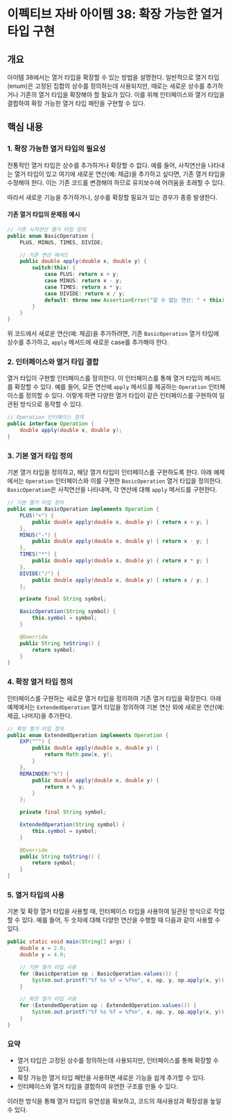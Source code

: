 
# 이펙티브 자바 아이템 38: 확장 가능한 열거 타입 구현

## 개요
아이템 38에서는 열거 타입을 확장할 수 있는 방법을 설명한다.
일반적으로 열거 타입(enum)은 고정된 집합의 상수를 정의하는데 사용되지만, 때로는 새로운 상수를 추가하거나 기존의 열거 타입을 확장해야 할 필요가 있다. 이를 위해 인터페이스와 열거 타입을 결합하여 확장 가능한 열거 타입 패턴을 구현할 수 있다.

## 핵심 내용

### 1. 확장 가능한 열거 타입의 필요성
전통적인 열거 타입은 상수를 추가하거나 확장할 수 없다. 예를 들어, 사칙연산을 나타내는 열거 타입이 있고 여기에 새로운 연산(예: 제곱)을 추가하고 싶다면, 기존 열거 타입을 수정해야 한다.
이는 기존 코드를 변경해야 하므로 유지보수에 어려움을 초래할 수 있다.

따라서 새로운 기능을 추가하거나, 상수를 확장할 필요가 있는 경우가 종종 발생한다.

#### 기존 열거 타입의 문제점 예시

```java
// 기존 사칙연산 열거 타입 정의
public enum BasicOperation {
    PLUS, MINUS, TIMES, DIVIDE;

    // 기존 연산 메서드
    public double apply(double x, double y) {
        switch(this) {
            case PLUS: return x + y;
            case MINUS: return x - y;
            case TIMES: return x * y;
            case DIVIDE: return x / y;
            default: throw new AssertionError("알 수 없는 연산: " + this);
        }
    }
}
```

위 코드에서 새로운 연산(예: 제곱)을 추가하려면, 기존 `BasicOperation` 열거 타입에 상수를 추가하고, `apply` 메서드에 새로운 case를 추가해야 한다.

### 2. 인터페이스와 열거 타입 결합
열거 타입이 구현할 인터페이스를 정의한다.
이 인터페이스를 통해 열거 타입의 메서드를 확장할 수 있다. 예를 들어, 모든 연산에 `apply` 메서드를 제공하는 `Operation` 인터페이스를 정의할 수 있다.
이렇게 하면 다양한 열거 타입이 같은 인터페이스를 구현하여 일관된 방식으로 동작할 수 있다.

```java
// Operation 인터페이스 정의
public interface Operation {
    double apply(double x, double y);
}
```

### 3. 기본 열거 타입 정의
기본 열거 타입을 정의하고, 해당 열거 타입이 인터페이스를 구현하도록 한다.
아래 예제에서는 `Operation` 인터페이스와 이를 구현한 `BasicOperation` 열거 타입을 정의한다. `BasicOperation`은 사칙연산을 나타내며, 각 연산에 대해 `apply` 메서드를 구현한다.

```java
// 기본 열거 타입 정의
public enum BasicOperation implements Operation {
    PLUS("+") {
        public double apply(double x, double y) { return x + y; }
    },
    MINUS("-") {
        public double apply(double x, double y) { return x - y; }
    },
    TIMES("*") {
        public double apply(double x, double y) { return x * y; }
    },
    DIVIDE("/") {
        public double apply(double x, double y) { return x / y; }
    };

    private final String symbol;

    BasicOperation(String symbol) {
        this.symbol = symbol;
    }

    @Override
    public String toString() {
        return symbol;
    }
}
```

### 4. 확장 열거 타입 정의
인터페이스를 구현하는 새로운 열거 타입을 정의하여 기존 열거 타입을 확장한다.
아래 예제에서는 `ExtendedOperation` 열거 타입을 정의하여 기본 연산 외에 새로운 연산(예: 제곱, 나머지)을 추가한다.

```java
// 확장 열거 타입 정의
public enum ExtendedOperation implements Operation {
    EXP("^") {
        public double apply(double x, double y) {
            return Math.pow(x, y);
        }
    },
    REMAINDER("%") {
        public double apply(double x, double y) {
            return x % y;
        }
    };

    private final String symbol;

    ExtendedOperation(String symbol) {
        this.symbol = symbol;
    }

    @Override
    public String toString() {
        return symbol;
    }
}
```

### 5. 열거 타입의 사용
기본 및 확장 열거 타입을 사용할 때, 인터페이스 타입을 사용하여 일관된 방식으로 작업할 수 있다. 예를 들어, 두 숫자에 대해 다양한 연산을 수행할 때 다음과 같이 사용할 수 있다.

```java
public static void main(String[] args) {
    double x = 2.0;
    double y = 4.0;

    // 기본 열거 타입 사용
    for (BasicOperation op : BasicOperation.values()) {
        System.out.printf("%f %s %f = %f%n", x, op, y, op.apply(x, y));
    }

    // 확장 열거 타입 사용
    for (ExtendedOperation op : ExtendedOperation.values()) {
        System.out.printf("%f %s %f = %f%n", x, op, y, op.apply(x, y));
    }
}
```

### 요약
- 열거 타입은 고정된 상수를 정의하는데 사용되지만, 인터페이스를 통해 확장할 수 있다.
- 확장 가능한 열거 타입 패턴을 사용하면 새로운 기능을 쉽게 추가할 수 있다.
- 인터페이스와 열거 타입을 결합하여 유연한 구조를 만들 수 있다.

이러한 방식을 통해 열거 타입의 유연성을 확보하고, 코드의 재사용성과 확장성을 높일 수 있다.
